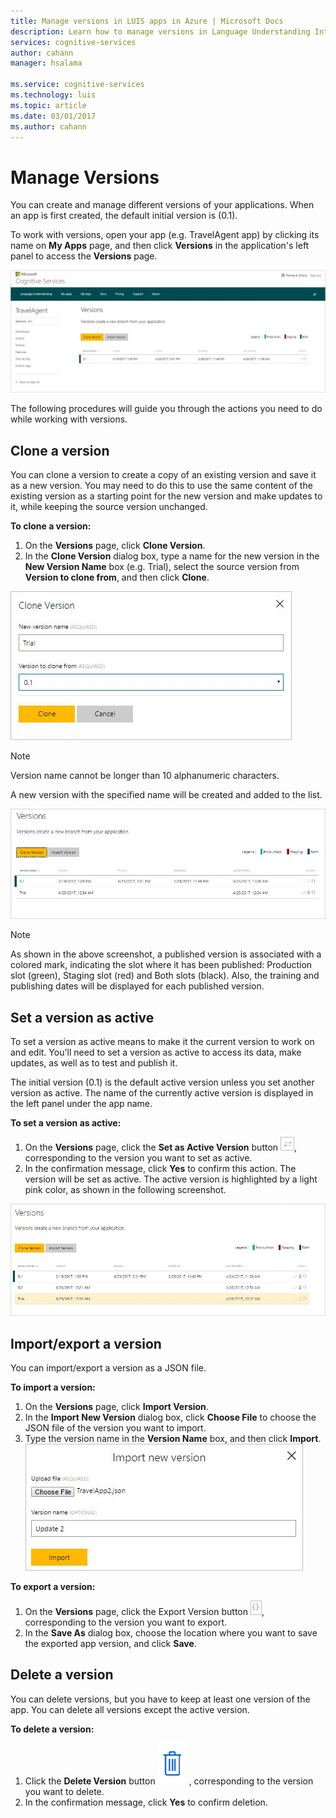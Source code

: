 ```yaml
---
title: Manage versions in LUIS apps in Azure | Microsoft Docs
description: Learn how to manage versions in Language Understanding Intelligent Service (LUIS) applications.
services: cognitive-services
author: cahann
manager: hsalama

ms.service: cognitive-services
ms.technology: luis
ms.topic: article
ms.date: 03/01/2017
ms.author: cahann
---
```


# Manage Versions

You can create and manage different versions of your applications. When an app is first created, the default initial version is (0.1). 

To work with versions, open your app (e.g. TravelAgent app) by clicking its name on **My Apps** page, and then click **Versions** in the application's left panel to access the **Versions** page.

![Versions page](./media/luis-how-to-manage-versions/versions.jpg)

The following procedures will guide you through the actions you need to do while working with versions.


## Clone a version
You can clone a version to create a copy of an existing version and save it as a new version. You may need to do this to use the same content of the existing version as a starting point for the new version and make updates to it, while keeping the source version unchanged.  
 
**To clone a version:**

1. On the **Versions** page, click **Clone Version**. 
2. In the **Clone Version** dialog box, type a name for the new version in the **New Version Name** box (e.g. Trial), select the source version from **Version to clone from**, and then click **Clone**.

 ![Clone Version dialog box](./media/luis-how-to-manage-versions/clone-version-dialog.jpg)
 
 > [!NOTE]
 > Version name cannot be longer than 10 alphanumeric characters.
 
 A new version with the specified name will be created and added to the list.
 
  ![Version is created and added to the list](./media/luis-how-to-manage-versions/versions-list.jpg)

 > [!NOTE]
 > As shown in the above screenshot, a published version is associated with a colored mark, indicating the slot where it has been published: Production slot (green), Staging slot (red) and Both slots (black). Also, the training and publishing dates will be displayed for each published version.

## Set a version as active
To set a version as active means to make it the current version to work on and edit. You'll need to set a version as active to access its data, make updates, as well as to test and publish it.

The initial version (0.1) is the default active version unless you set another version as active. The name of the currently active version is displayed in the left panel under the app name. 

**To set a version as active:**

1. On the **Versions** page, click the **Set as Active Version** button ![Set as active version button](./media/luis-how-to-manage-versions/versions-set-active-btn.jpg), corresponding to the version you want to set as active.
2. In the confirmation message, click **Yes** to confirm this action. The version will be set as active. 
The active version is highlighted by a light pink color, as shown in the following screenshot.

 ![The active version](./media/luis-how-to-manage-versions/versions-set-active-color.jpg) 


## Import/export a version
You can import/export a version as a JSON file.

**To import a version:**

1. On the **Versions** page, click **Import Version**.
2. In the **Import New Version** dialog box, click **Choose File** to choose the JSON file of the version you want to import.
3. Type the version name in the **Version Name** box, and then click **Import**.
![Import New Version dialog box](./media/luis-how-to-manage-versions/versions-import.jpg)

**To export a version:**

1. On the **Versions** page, click the Export Version button ![Export Version button](./media/luis-how-to-manage-versions/versions-export-btn.jpg), corresponding to the version you want to export.
2. In the **Save As** dialog box, choose the location where you want to save the exported app version, and click **Save**.


## Delete a version
You can delete versions, but you have to keep at least one version of the app. You can delete all versions except the active version. 

**To delete a version:** 

1. Click the **Delete Version** button ![Delete Version button](./media/luis-how-to-manage-versions/trashbin-button.png), corresponding to the version you want to delete.
2. In the confirmation message, click **Yes** to confirm deletion.



